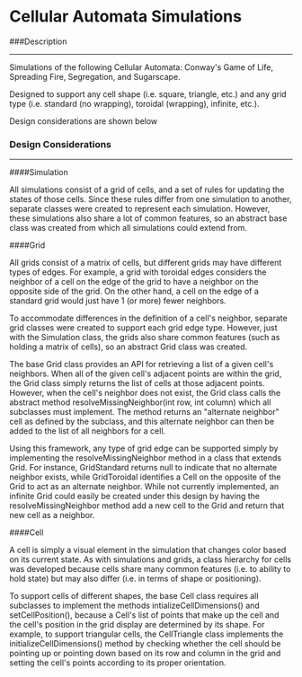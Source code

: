 # Cellular Automata Simulations

###Description

----------------------------------------------------------------------------------

Simulations of the following Cellular Automata: Conway's Game of Life, Spreading Fire, Segregation, and Sugarscape. 

Designed to support any cell shape (i.e. square, triangle, etc.) and any grid type (i.e. standard (no wrapping), toroidal (wrapping), infinite, etc.). 

Design considerations are shown below 

### Design Considerations 

-----------------------------------------------------------------------------------

####Simulation

All simulations consist of a grid of cells, and a set of rules for updating the states of those cells. Since these rules differ from one simulation to another, separate classes were created to represent each simulation. However, these simulations also share a lot of common features, so an abstract base class was created from which all simulations could extend from. 

####Grid

All grids consist of a matrix of cells, but different grids may have different types of edges. For example, a grid with toroidal edges considers the neighbor of a cell on the edge of the grid to have a neighbor on the opposite side of the grid. On the other hand, a cell on the edge of a standard grid would just have 1 (or more) fewer neighbors. 

To accommodate differences in the definition of a cell's neighbor, separate grid classes were created to support each grid edge type. However, just with the Simulation class, the grids also share common features (such as holding a matrix of cells), so an abstract Grid class was created. 

The base Grid class provides an API for retrieving a list of a given cell's neighbors. When all of the given cell's adjacent points are within the grid, the Grid class simply returns the list of cells at those adjacent points. However, when the cell's neighbor does not exist, the Grid class calls the abstract method resolveMissingNeighbor(int row, int column) which all subclasses must implement. The method returns an "alternate neighbor" cell as defined by the subclass, and this alternate neighbor can then be added to the list of all neighbors for a cell. 

Using this framework, any type of grid edge can be supported simply by implementing the resolveMissingNeighbor method in a class that extends Grid. For instance, GridStandard returns null to indicate that no alternate neighbor exists, while GridToroidal identifies a Cell on the opposite of the Grid to act as an alternate neighbor. While not currently implemented, an infinite Grid could easily be created under this design by having the resolveMissingNeighbor method add a new cell to the Grid and return that new cell as a neighbor. 

####Cell

A cell is simply a visual element in the simulation that changes color based on its current state. As with simulations and grids, a class hierarchy for cells was developed because cells share many common features (i.e. to ability to hold state) but may also differ (i.e. in terms of shape or positioning). 

To support cells of different shapes, the base Cell class requires all subclasses to implement the methods intializeCellDimensions() and setCellPosition(), because a Cell's list of points that make up the cell and the cell's position in the grid display are determined by its shape. For example, to support triangular cells, the CellTriangle class implements the initializeCellDimensions() method by checking whether the cell should be pointing up or pointing down based on its row and column in the grid and setting the cell's points according to its proper orientation. 





